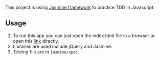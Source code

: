 This project is using [Jasmine framework](https://jasmine.github.io/) to practice TDD in Javascript.

## Usage

1. To run this app you can just open the index.html file in a browser or open this [link](https://mogen2014.github.io/Udacity-course/assn-feedreader/) directly.
2. Libraries are used include jQuery and Jasmine.
3. Testing file are in `jasmine/spec`.